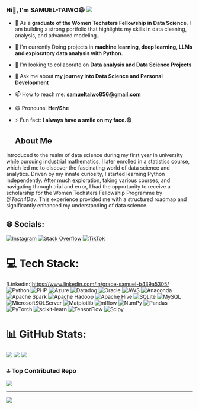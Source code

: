 ### Hi👋, **I'm SAMUEL-TAIWO😄** [![](https://visitcount.itsvg.in/api?id=SAMUEL-TAIWO&icon=0&color=3)](https://visitcount.itsvg.in)

- 🔭 As a **graduate of the Women Techsters Fellowship in Data Science**, I am building a strong portfolio that highlights my skills in data cleaning, analysis, and advanced modeling..
- 🌱 I’m currently Doing projects in **machine learning, deep learning, LLMs and exploratory data analysis with Python.** 
- 👯 I’m looking to collaborate on **Data analysis and Data Science Projects**
- 💬 Ask me about **my journey into Data Science and Personal Development**
- 📫 How to reach me: **samueltaiwo856@gmail.com**
- 😄 Pronouns: **Her/She**
- ⚡ Fun fact: 
**I always have a smile on my face.😊**

  ## About Me
  
Introduced to the realm of data science during my first year in university while pursuing industrial mathematics, I later enrolled in a statistics course, which led me to discover the fascinating world of data science and analytics. Driven by my innate curiosity, I started learning Python independently. After much exploration, taking various courses, and navigating through trial and error, I had the opportunity to receive a scholarship for the Women Techsters Fellowship Programme by *@Tech4Dev*. This experience provided me with a structured roadmap and significantly enhanced my understanding of data science.


## 🌐 Socials:
[![Instagram](https://img.shields.io/badge/Instagram-%23E4405F.svg?logo=Instagram&logoColor=white)](https://instagram.com/treasure_tee2) [![Stack Overflow](https://img.shields.io/badge/-Stackoverflow-FE7A16?logo=stack-overflow&logoColor=white)](https://stackoverflow.com/users/23263309) [![TikTok](https://img.shields.io/badge/TikTok-%23000000.svg?logo=TikTok&logoColor=white)](https://tiktok.com/@Motivation_mantra) 

# 💻 Tech Stack:
[Linkedin:]https://www.linkedin.com/in/grace-samuel-b439a5305/
![Python](https://img.shields.io/badge/python-3670A0?style=for-the-badge&logo=python&logoColor=ffdd54) ![PHP](https://img.shields.io/badge/php-%23777BB4.svg?style=for-the-badge&logo=php&logoColor=white) ![Azure](https://img.shields.io/badge/azure-%230072C6.svg?style=for-the-badge&logo=microsoftazure&logoColor=white) ![Datadog](https://img.shields.io/badge/datadog-%23632CA6.svg?style=for-the-badge&logo=datadog&logoColor=white) ![Oracle](https://img.shields.io/badge/Oracle-F80000?style=for-the-badge&logo=oracle&logoColor=white) ![AWS](https://img.shields.io/badge/AWS-%23FF9900.svg?style=for-the-badge&logo=amazon-aws&logoColor=white) ![Anaconda](https://img.shields.io/badge/Anaconda-%2344A833.svg?style=for-the-badge&logo=anaconda&logoColor=white) ![Apache Spark](https://img.shields.io/badge/Apache%20Spark-FDEE21?style=for-the-badge&logo=apachespark&logoColor=black) ![Apache Hadoop](https://img.shields.io/badge/Apache%20Hadoop-66CCFF?style=for-the-badge&logo=apachehadoop&logoColor=black) ![Apache Hive](https://img.shields.io/badge/Apache%20Hive-FDEE21?style=for-the-badge&logo=apachehive&logoColor=black) ![SQLite](https://img.shields.io/badge/sqlite-%2307405e.svg?style=for-the-badge&logo=sqlite&logoColor=white) ![MySQL](https://img.shields.io/badge/mysql-%2300000f.svg?style=for-the-badge&logo=mysql&logoColor=white) ![MicrosoftSQLServer](https://img.shields.io/badge/Microsoft%20SQL%20Server-CC2927?style=for-the-badge&logo=microsoft%20sql%20server&logoColor=white) ![Matplotlib](https://img.shields.io/badge/Matplotlib-%23ffffff.svg?style=for-the-badge&logo=Matplotlib&logoColor=black) ![mlflow](https://img.shields.io/badge/mlflow-%23d9ead3.svg?style=for-the-badge&logo=numpy&logoColor=blue) ![NumPy](https://img.shields.io/badge/numpy-%23013243.svg?style=for-the-badge&logo=numpy&logoColor=white) ![Pandas](https://img.shields.io/badge/pandas-%23150458.svg?style=for-the-badge&logo=pandas&logoColor=white) ![PyTorch](https://img.shields.io/badge/PyTorch-%23EE4C2C.svg?style=for-the-badge&logo=PyTorch&logoColor=white) ![scikit-learn](https://img.shields.io/badge/scikit--learn-%23F7931E.svg?style=for-the-badge&logo=scikit-learn&logoColor=white) ![TensorFlow](https://img.shields.io/badge/TensorFlow-%23FF6F00.svg?style=for-the-badge&logo=TensorFlow&logoColor=white) ![Scipy](https://img.shields.io/badge/SciPy-%230C55A5.svg?style=for-the-badge&logo=scipy&logoColor=%white)
# 📊 GitHub Stats:
![](https://github-readme-stats.vercel.app/api?username=SAMUEL-TAIWO&theme=swift&hide_border=false&include_all_commits=false&count_private=false)
![](https://github-readme-streak-stats.herokuapp.com/?user=SAMUEL-TAIWO&theme=swift&hide_border=false)
![](https://github-readme-stats.vercel.app/api/top-langs/?username=SAMUEL-TAIWO&theme=swift&hide_border=false&include_all_commits=false&count_private=false&layout=compact)

### 🔝 Top Contributed Repo
![](https://github-contributor-stats.vercel.app/api?username=SAMUEL-TAIWO&limit=5&theme=dark&combine_all_yearly_contributions=true)

---
[![](https://visitcount.itsvg.in/api?id=SAMUEL-TAIWO&icon=0&color=3)](https://visitcount.itsvg.in)

<!-- Proudly created with GPRM ( https://gprm.itsvg.in ) -->
